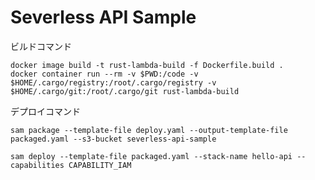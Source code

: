 # Severless API Sample

ビルドコマンド

```shell
docker image build -t rust-lambda-build -f Dockerfile.build .
docker container run --rm -v $PWD:/code -v $HOME/.cargo/registry:/root/.cargo/registry -v $HOME/.cargo/git:/root/.cargo/git rust-lambda-build
```

デプロイコマンド

```shell
sam package --template-file deploy.yaml --output-template-file packaged.yaml --s3-bucket severless-api-sample
```

```shell
sam deploy --template-file packaged.yaml --stack-name hello-api --capabilities CAPABILITY_IAM
```
